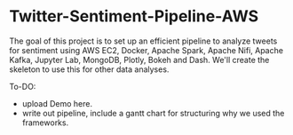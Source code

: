 # Twitter-Sentiment-Pipeline-AWS
The goal of this project is to set up an efficient pipeline to analyze tweets for sentiment using AWS EC2, Docker, Apache Spark, Apache Nifi, Apache Kafka, Jupyter Lab, MongoDB, Plotly, Bokeh and Dash. We'll create the skeleton to use this for other data analyses.

To-DO: 
- upload Demo here.
- write out pipeline, include a gantt chart for structuring why we used the frameworks. 
